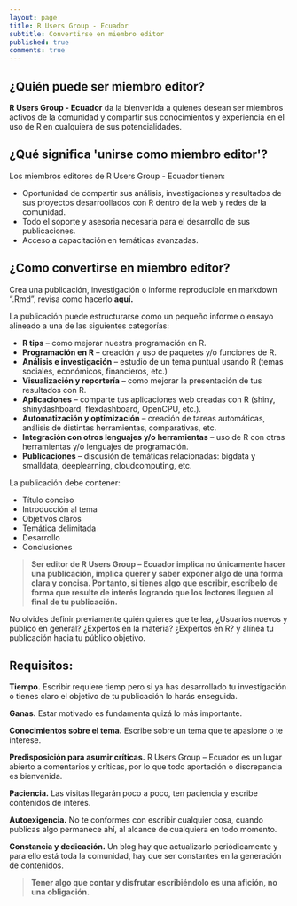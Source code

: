 ```yaml
---
layout: page
title: R Users Group - Ecuador
subtitle: Convertirse en miembro editor
published: true
comments: true
---
```

¿Quién puede ser miembro editor?
-------------
<b>R Users Group - Ecuador</b> da la bienvenida a quienes desean ser miembros activos de la comunidad y compartir sus conocimientos y experiencia en el uso de R en cualquiera de sus potencialidades.

¿Qué significa 'unirse como miembro editor'?
-------------
Los miembros editores de R Users Group - Ecuador tienen:
* Oportunidad de compartir sus análisis, investigaciones y resultados de sus proyectos desarroollados con R dentro de la web y redes de la comunidad.
* Todo el soporte y asesoria necesaria para el desarrollo de sus publicaciones.
* Acceso a capacitación en temáticas avanzadas.

¿Como convertirse en miembro editor?
-------------
Crea una publicación, investigación o informe reproducible en markdown “.Rmd”, revisa como hacerlo **aquí.**

La publicación puede estructurarse como un pequeño informe o ensayo alineado a una de las siguientes categorías:

* __R tips__ – como mejorar nuestra programación en R.
* __Programación en R__ – creación y uso de paquetes y/o funciones de R.
* __Análisis e investigación__ – estudio de un tema puntual usando R (temas sociales, económicos, financieros, etc.)
* __Visualización y reportería__ – como mejorar la presentación de tus resultados con R.
* __Aplicaciones__ – comparte tus aplicaciones web creadas con R (shiny, shinydashboard, flexdashboard, OpenCPU, etc.).
* __Automatización y optimización__ – creación de tareas automáticas, análisis de distintas herramientas, comparativas, etc.
* __Integración con otros lenguajes y/o herramientas__ – uso de R con otras herramientas y/o lenguajes de programación.
* __Publicaciones__ – discusión de temáticas relacionadas: bigdata y smalldata, deeplearning, cloudcomputing, etc.

La publicación debe contener:

* Título conciso
* Introducción al tema
* Objetivos claros
* Temática delimitada
* Desarrollo
* Conclusiones
 
> **Ser editor de R Users Group – Ecuador implica no únicamente hacer una publicación, implica querer y saber exponer algo de una forma clara y concisa. Por tanto, si tienes algo que escribir, escríbelo de forma que resulte de interés logrando que los lectores lleguen al final de tu publicación.** 
 
No olvides definir previamente quién quieres que te lea, ¿Usuarios nuevos y público en general? ¿Expertos en la materia? ¿Expertos en R? y alínea tu publicación hacia tu público objetivo.

Requisitos:
-------------
__Tiempo.__ Escribir requiere tiemp pero si ya has desarrollado tu investigación o tienes claro el objetivo de tu publicación lo harás enseguida.

__Ganas.__ Estar motivado es fundamenta quizá lo más importante.

__Conocimientos sobre el tema.__ Escribe sobre un tema que te apasione o te interese.

__Predisposición para asumir críticas.__ R Users Group – Ecuador es un lugar abierto a comentarios y críticas, por lo que todo aportación o discrepancia es bienvenida.

__Paciencia.__ Las visitas llegarán poco a poco, ten paciencia y escribe contenidos de interés.

__Autoexigencia.__ No te conformes con escribir cualquier cosa, cuando publicas algo permanece ahí, al alcance de cualquiera en todo momento.

__Constancia y dedicación.__ Un blog hay que actualizarlo periódicamente y para ello está toda la comunidad, hay que ser constantes en la generación de contenidos.

> **Tener algo que contar y disfrutar escribiéndolo es una afición, no una obligación.** 

